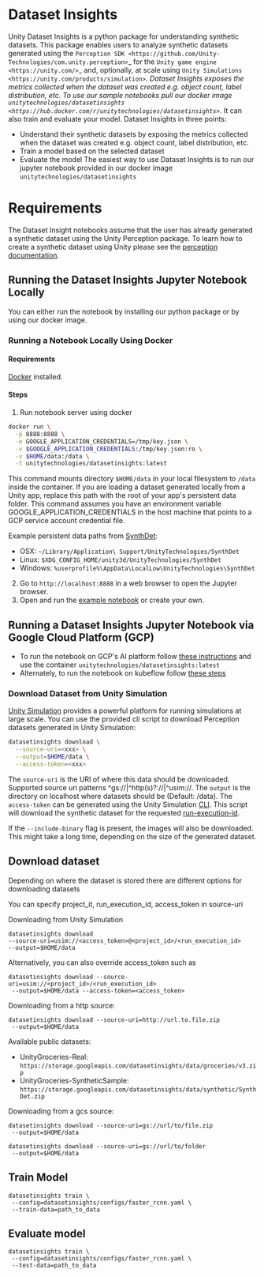 Dataset Insights
================
Unity Dataset Insights is a python package for understanding synthetic datasets. This package enables users to analyze synthetic datasets generated using the `Perception SDK <https://github.com/Unity-Technologies/com.unity.perception>`_
for the `Unity game engine <https://unity.com/>`_ and, optionally, at scale using `Unity Simulations <https://unity.com/products/simulation>`_. Dataset Insights exposes the metrics collected when the dataset was created e.g. object count, label distribution, etc. To use our sample notebooks pull our docker image `unitytechnologies/datasetinsights <https://hub.docker.com/r/unitytechnologies/datasetinsights>`_. It can also train and evaluate your model.
Dataset Insights in three points:
* Understand their synthetic datasets by exposing the metrics collected when the dataset
was created e.g. object count, label distribution, etc. 
* Train a model based on the selected dataset
* Evaluate the model
The easiest way to use Dataset Insights is
to run our jupyter notebook provided in our docker image `unitytechnologies/datasetinsights`

Requirements
============

The Dataset Insight notebooks assume that the user has already generated a synthetic dataset using the Unity Perception package.
To learn how to create a synthetic dataset using Unity please see the
[perception documentation](https://github.com/Unity-Technologies/com.unity.perception).


## Running the Dataset Insights Jupyter Notebook Locally
You can either run the notebook by installing our python package or by using our docker image.

### Running a Notebook Locally Using Docker

#### Requirements
[Docker](https://docs.docker.com/get-docker/) installed.

#### Steps
1. Run notebook server using docker

```bash
docker run \
  -p 8888:8888 \
  -e GOOGLE_APPLICATION_CREDENTIALS=/tmp/key.json \
  -v $GOOGLE_APPLICATION_CREDENTIALS:/tmp/key.json:ro \
  -v $HOME/data:/data \
  -t unitytechnologies/datasetinsights:latest
```
This command mounts directory `$HOME/data` in your local filesystem to `/data` inside the container.
If you are loading a dataset generated locally from a Unity app, replace this path with the root of your app's persistent data folder. This command assumes you have an environment variable GOOGLE_APPLICATION_CREDENTIALS in the host machine that points to a GCP service account credential file.

Example persistent data paths from [SynthDet](https://github.com/Unity-Technologies/synthdet):
* OSX: `~/Library/Application\ Support/UnityTechnologies/SynthDet`
* Linux: `$XDG_CONFIG_HOME/unity3d/UnityTechnologies/SynthDet`
* Windows: `%userprofile%\AppData\LocalLow\UnityTechnologies\SynthDet`


2. Go to `http://localhost:8888` in a web browser to open the Jupyter browser.
3. Open and run the [example notebook](https://hub.docker.com/r/unitytechnologies/datasetinsights) or create your own.

## Running a Dataset Insights Jupyter Notebook via Google Cloud Platform (GCP)
- To run the notebook on GCP's AI platform follow
[these instructions](https://cloud.google.com/ai-platform/notebooks/docs/custom-container) and use the container `unitytechnologies/datasetinsights:latest`
- Alternately, to run the notebook on kubeflow follow [these steps](https://www.kubeflow.org/docs/notebooks/setup/)

### Download Dataset from Unity Simulation

[Unity Simulation](https://unity.com/products/simulation) provides a powerful platform for running simulations at large scale. You can use the provided cli script to download Perception datasets generated in Unity Simulation:

```bash
datasetinsights download \
  --source-uri=<xxx> \
  --output=$HOME/data \
  --access-token=<xxx>
```
The `source-uri` is the URI of where this data should be downloaded. Supported source uri patterns ^gs://|^http(s)?://|^usim://. The `output` is the directory on localhost where datasets should be (Default: /data). The `access-token` can be generated using the Unity Simulation [CLI](https://github.com/Unity-Technologies/Unity-Simulation-Docs/blob/master/doc/cli.md#usim-inspect-auth). This script will download the synthetic dataset for the requested [run-execution-id](https://github.com/Unity-Technologies/Unity-Simulation-Docs/blob/master/doc/cli.md#argument-descriptions).

If the `--include-binary` flag is present, the images will also be downloaded. This might take a long time, depending on the size of the generated dataset.

## Download dataset

Depending on where the dataset is stored there are different options for downloading datasets

You can specify project_it, run_execution_id, access_token in source-uri

Downloading from Unity Simulation
```
datasetinsights download
--source-uri=usim://<access_token>@<project_id>/<run_execution_id>
--output=$HOME/data
```
Alternatively, you can also override access_token such as
```
datasetinsights download --source-uri=usim://<project_id>/<run_execution_id>
 --output=$HOME/data --access-token=<access_token>
```
Downloading from a http source:
```
datasetinsights download --source-uri=http://url.to.file.zip
 --output=$HOME/data
```
Available public datasets:
* UnityGroceries-Real: `https://storage.googleapis.com/datasetinsights/data/groceries/v3.zip`
* UnityGroceries-SyntheticSample: `https://storage.googleapis.com/datasetinsights/data/synthetic/SynthDet.zip`

Downloading from a gcs source:
```
datasetinsights download --source-uri=gs://url/to/file.zip
 --output=$HOME/data

datasetinsights download --source-uri=gs://url/to/folder
 --output=$HOME/data
```

## Train Model

```
datasetinsights train \
 --config=datasetinsights/configs/faster_rcnn.yaml \
 --train-data=path_to_data
```

## Evaluate model

```
datasetinsights train \
 --config=datasetinsights/configs/faster_rcnn.yaml \
 --test-data=path_to_data
```
